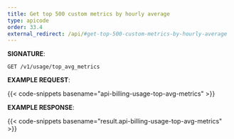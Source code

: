 ```yaml
---
title: Get top 500 custom metrics by hourly average
type: apicode
order: 33.4
external_redirect: /api/#get-top-500-custom-metrics-by-hourly-average
---
```



**SIGNATURE**:

`GET /v1/usage/top_avg_metrics`

**EXAMPLE REQUEST**:

{{< code-snippets basename="api-billing-usage-top-avg-metrics" >}}

**EXAMPLE RESPONSE**:

{{< code-snippets basename="result.api-billing-usage-top-avg-metrics" >}}
